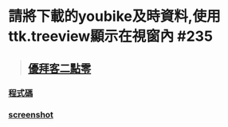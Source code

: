 # 請將下載的youbike及時資料,使用ttk.treeview顯示在視窗內 #235

> ## [優拜客二點零](https://tcgbusfs.blob.core.windows.net/dotapp/youbike/v2/youbike_immediate.json)

### [程式碼](./index.py)

### [screenshot](./ScreenShot.png)